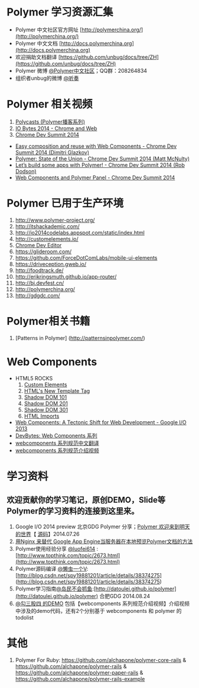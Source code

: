 Polymer 学习资源汇集
=============

- Polymer 中文社区官方网址 [http://polymerchina.org/](http://polymerchina.org/)
- Polymer 中文文档 [http://docs.polymerchina.org](http://docs.polymerchina.org)
- 欢迎捐助文档翻译 [https://github.com/unbug/docs/tree/ZH](https://github.com/unbug/docs/tree/ZH)
- Polymer 微博 [@Polymer中文社区](http://weibo.com/u/3631834213?from=profile&wvr=5&loc=infdomain)；QQ群：208264834
- 组织者unbug的微博 [@听奏](http://weibo.com/unbug)

Polymer 相关视频
==========
1. [Polycasts (Polymer播客系列)](https://www.youtube.com/playlist?list=PLOU2XLYxmsII5c3Mgw6fNYCzaWrsM3sMN)
2. [IO Bytes 2014 - Chrome and Web](https://www.youtube.com/playlist?list=PLOU2XLYxmsII8L540LbY5hdC23cmoZMhV)
3. [Chrome Dev Summit 2014](https://www.youtube.com/playlist?list=PLOU2XLYxmsILE0KnGTKKj2SsOtxsK_y_d)
  - [Easy composition and reuse with Web Components - Chrome Dev Summit 2014 (Dimitri Glazkov)](https://www.youtube.com/watch?v=6vcQlD-jadk&index=8&list=PLOU2XLYxmsILE0KnGTKKj2SsOtxsK_y_d)
  - [Polymer: State of the Union - Chrome Dev Summit 2014 (Matt McNulty)](https://www.youtube.com/watch?v=0LT6W5QVCJI&index=9&list=PLOU2XLYxmsILE0KnGTKKj2SsOtxsK_y_d)
  - [Let’s build some apps with Polymer! - Chrome Dev Summit 2014 (Rob Dodson)](https://www.youtube.com/watch?v=kV0hgdMpH28&index=10&list=PLOU2XLYxmsILE0KnGTKKj2SsOtxsK_y_d)
  - [Web Components and Polymer Panel - Chrome Dev Summit 2014](https://www.youtube.com/watch?v=JuO5AZBrpC8&index=13&list=PLOU2XLYxmsILE0KnGTKKj2SsOtxsK_y_d)


Polymer 已用于生产环境
===========
1. http://www.polymer-project.org/
2. http://itshackademic.com/
3. http://io2014codelabs.appspot.com/static/index.html
4. http://customelements.io/
5. [Chrome Dev Editor](https://chrome.google.com/webstore/detail/chrome-dev-editor-develop/pnoffddplpippgcfjdhbmhkofpnaalpg)
6. https://glideroom.com/
5. https://github.com/ForceDotComLabs/mobile-ui-elements
6. https://driveception.gweb.io/
7. http://foodtrack.de/
8. http://erikringsmuth.github.io/app-router/
9. http://bj.devfest.cn/
10. http://polymerchina.org/
11. http://gdgdc.com/

Polymer相关书籍
=========
1. [Patterns in Polymer] (http://patternsinpolymer.com/)

Web Components
=============
- HTML5 ROCKS
  1. [Custom Elements](http://www.html5rocks.com/en/tutorials/webcomponents/customelements/)
  2. [HTML's New Template Tag](http://www.html5rocks.com/en/tutorials/webcomponents/template/)
  2. [Shadow DOM 101](http://www.html5rocks.com/en/tutorials/webcomponents/shadowdom/)
  3. [Shadow DOM 201](http://www.html5rocks.com/en/tutorials/webcomponents/shadowdom-201/)
  4. [Shadow DOM 301](http://www.html5rocks.com/en/tutorials/webcomponents/shadowdom-301/)
  5. [HTML Imports](http://www.html5rocks.com/en/tutorials/webcomponents/imports/)
- [Web Components: A Tectonic Shift for Web Development - Google I/O 2013](https://www.youtube.com/watch?v=fqULJBBEVQE)
- [DevBytes: Web Components 系列](https://www.youtube.com/watch?v=T5y_lmLngAk&list=PLOU2XLYxmsIJkA_W95NDrjdkk3dR6Jq4w)
- [webcomponents 系列规范中文翻译](http://w3c-html-ig-zh.github.io/webcomponents/)
- [webcomponents 系列规范介绍视频](http://www.tudou.com/plcover/r0pA0z77CgM/)

学习资料
=======

欢迎贡献你的学习笔记，原创DEMO，Slide等Polymer的学习资料的连接到这里来。
------------
1. Google I/O 2014 preview 北京GDG Polymer 分享；[Polymer 欢迎来到明天的世界](http://unbug.github.io/gdg14/)【 [源码](https://github.com/unbug/gdg14)】2014.07.26
2. [用Nginx 来替代 Google App Engine当服务器在本地预览Polymer文档的方法](https://github.com/c0710204/polymer_docs_nginx)
3. Polymer使用经验分享 [@luofei614](http://weibo.com/luofei614) : [http://www.topthink.com/topic/2673.html](http://www.topthink.com/topic/2673.html)
4. Polymer源码编译 [@懒虫一个V](http://weibo.com/spy19881221):[http://blog.csdn.net/spy19881201/article/details/38374275] (http://blog.csdn.net/spy19881201/article/details/38374275)
5. Polymer学习指南[@岛民不会抓鱼](http://weibo.com/daominge):[http://datoulei.github.io/polymer](http://datoulei.github.io/polymer) 合肥GDG 2014.08.24
6. [@勾三股四 的DEMO](https://github.com/Jinjiang/webcompoents-demo) 包括【webcomponents 系列规范介绍视频】介绍视频中涉及的demo代码，还有2个分别基于 webcomponents 和 polymer 的 todolist


其他
====
1. Polymer For Ruby: https://github.com/alchapone/polymer-core-rails & https://github.com/alchapone/polymer-rails  & https://github.com/alchapone/polymer-paper-rails & https://github.com/alchapone/polymer-rails-example


